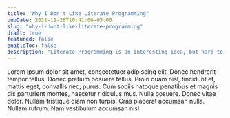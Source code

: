 ```yaml
---
title: "Why I Don't Like Literate Programming"
pubDate: 2021-11-28T10:41:00-05:00
slug: "why-i-dont-like-literate-programming"
draft: true
featured: false
enableToc: false
description: "Literate Programming is an interesting idea, but hard to implement. Here's why I don't enjoy it."
---
```


Lorem ipsum dolor sit amet, consectetuer adipiscing elit. Donec hendrerit tempor tellus. Donec pretium posuere tellus. Proin quam nisl, tincidunt et, mattis eget, convallis nec, purus. Cum sociis natoque penatibus et magnis dis parturient montes, nascetur ridiculus mus. Nulla posuere. Donec vitae dolor. Nullam tristique diam non turpis. Cras placerat accumsan nulla. Nullam rutrum. Nam vestibulum accumsan nisl.
